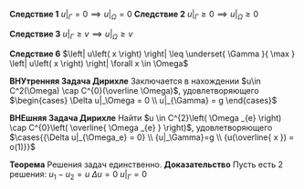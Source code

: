 **Следствие 1**
$u|_{\Gamma} = 0 \implies u|_{\Omega} = 0$
**Следствие 2**
$u|_{\Gamma} \geq 0 \implies u|_{\Omega} \geq 0$

**Следствие 3**
$u|_{\Gamma} \geq v \implies u|_{\Omega} \geq v$

**Следствие 6**
$\left| u\left( x \right) \right| \leq \underset{ \Gamma }{ \max } \left| u\left( x \right) \right| \forall x \in \Omega$

**ВНУтренняя Задача Дирихле**
Заключается в нахождении $u\in C^2(\Omega) \cap C^{0}(\overline \Omega)$, удовлетворяющего $\begin{cases} \Delta u|_\Omega = 0 \\ u|_{\Gamma} = g \end{cases}$

**ВНЕшняя Задача Дирихле**
Найти $u \in C^{2}\left( \Omega _{e} \right) \cap C^{0}\left( \overline{ \Omega _{e} } \right)$, удовлетворяющего $\cases{{\Delta u|_{\Omega_e} = 0} \\ {u|_\Gamma}=g \\ {u(\overline{ x }) = o(1)}}$

**Теорема**
	Решения задач единственно.
**Доказательство**
	Пусть есть 2 решения:	$u_{1} - u_{2} = u$
	$\Delta u = 0$
	$u|_\Gamma = 0$
	